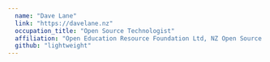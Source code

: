 ```yaml
---
  name: "Dave Lane"
  link: "https://davelane.nz"
  occupation_title: "Open Source Technologist"
  affiliation: "Open Education Resource Foundation Ltd, NZ Open Source Society Inc, Lane Ventures Ltd, Creative Commons Aotearoa NZ"
  github: "lightweight"
---
```

